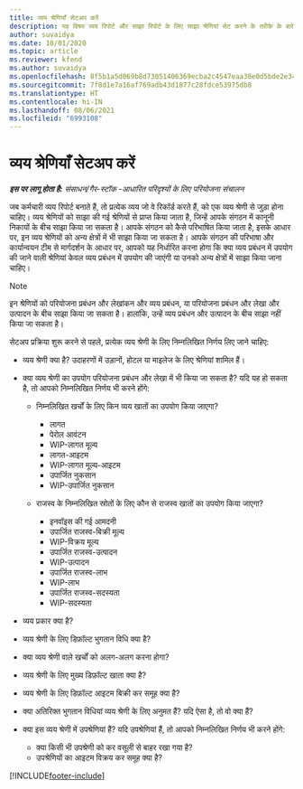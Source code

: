 ```yaml
---
title: व्यय श्रेणियाँ सेटअप करें
description: यह विषय व्यय रिपोर्ट और साझा रिपोर्ट के लिए साझा श्रेणियां सेट करने के तरीके के बारे में जानकारी प्रदान करता है।
author: suvaidya
ms.date: 10/01/2020
ms.topic: article
ms.reviewer: kfend
ms.author: suvaidya
ms.openlocfilehash: 8f5b1a5d069b8d73051406369ecba2c4547eaa38e0d5bde2e34f52c5b7b724bd
ms.sourcegitcommit: 7f8d1e7a16af769adb43d1877c28fdce53975db8
ms.translationtype: HT
ms.contentlocale: hi-IN
ms.lasthandoff: 08/06/2021
ms.locfileid: "6993108"
---
```

# <a name="set-up-expense-categories"></a>व्यय श्रेणियाँ सेटअप करें

_**इस पर लागू होता है:** संसाधन/गैर-स्टॉक -आधारित परिदृश्यों के लिए परियोजना संचालन_

जब कर्मचारी व्यय रिपोर्ट बनाते हैं, तो प्रत्येक व्यय जो वे रिकॉर्ड करते हैं, को एक व्यय श्रेणी से जुड़ा होना चाहिए। व्यय श्रेणियों को साझा की गई श्रेणियों से प्राप्त किया जाता है, जिन्हें आपके संगठन में कानूनी निकायों के बीच साझा किया जा सकता है। आपके संगठन को कैसे परिभाषित किया जाता है, इसके आधार पर, इन व्यय श्रेणियों को अन्य क्षेत्रों में भी साझा किया जा सकता है। आपके संगठन की परिभाषा और कार्यान्वयन टीम से मार्गदर्शन के आधार पर, आपको यह निर्धारित करना होगा कि क्या व्यय प्रबंधन में उपयोग की जाने वाली श्रेणियां केवल व्यय प्रबंधन में उपयोग की जाएंगी या उनको अन्य क्षेत्रों में साझा किया जाना चाहिए।

> [!NOTE]
> इन श्रेणियों को परियोजना प्रबंधन और लेखांकन और व्यय प्रबंधन, या परियोजना प्रबंधन और लेखा और उत्पादन के बीच साझा किया जा सकता है। हालांकि, उन्हें व्यय प्रबंधन और उत्पादन के बीच साझा नहीं किया जा सकता है।

सेटअप प्रक्रिया शुरू करने से पहले, प्रत्येक व्यय श्रेणी के लिए निम्नलिखित निर्णय लिए जाने चाहिए:

- व्यय श्रेणी क्या है? उदाहरणों में उड़ानों, होटल या माइलेज के लिए श्रेणियां शामिल हैं।
- क्या व्यय श्रेणी का उपयोग परियोजना प्रबंधन और लेखा में भी किया जा सकता है? यदि यह हो सकता है, तो आपको निम्नलिखित निर्णय भी करने होंगे:

    - निम्नलिखित खर्चों के लिए किन व्यय खातों का उपयोग किया जाएगा?

        - लागत
        - पेरोल आवंटन
        - WIP-लागत मूल्य
        - लागत-आइटम
        - WIP-लागत मूल्य-आइटम
        - उपार्जित नुकसान
        - WIP-उपार्जित नुकसान

    - राजस्व के निम्नलिखित स्रोतों के लिए कौन से राजस्व खातों का उपयोग किया जाएगा?

        - इनवॉइस की गई आमदनी
        - उपार्जित राजस्व-बिक्री मूल्य
        - WIP-विक्रय मूल्य
        - उपार्जित राजस्व-उत्पादन
        - WIP-उत्पादन
        - उपार्जित राजस्व-लाभ
        - WIP-लाभ
        - उपार्जित राजस्व-सदस्यता
        - WIP-सदस्यता

- व्यय प्रकार क्या है?
- व्यय श्रेणी के लिए डिफ़ॉल्ट भुगतान विधि क्या है?
- क्या व्यय श्रेणी वाले खर्चों को अलग-अलग करना होगा?
- व्यय श्रेणी के लिए मुख्य डिफ़ॉल्ट खाता क्या है?
- व्यय श्रेणी के लिए डिफ़ॉल्ट आइटम बिक्री कर समूह क्या है?
- क्या अतिरिक्त भुगतान विधियां व्यय श्रेणी के लिए अनुमत हैं? यदि ऐसा है, तो वो क्या हैं?
- क्या इस व्यय श्रेणी में उपश्रेणियां हैं? यदि उपश्रेणियां हैं, तो आपको निम्नलिखित निर्णय भी करने होंगे:

    - क्या किसी भी उपश्रेणी को कर वसूली से बाहर रखा गया है?
    - उपश्रेणियों का आइटम विक्रय कर समूह क्या है?


[!INCLUDE[footer-include](../includes/footer-banner.md)]